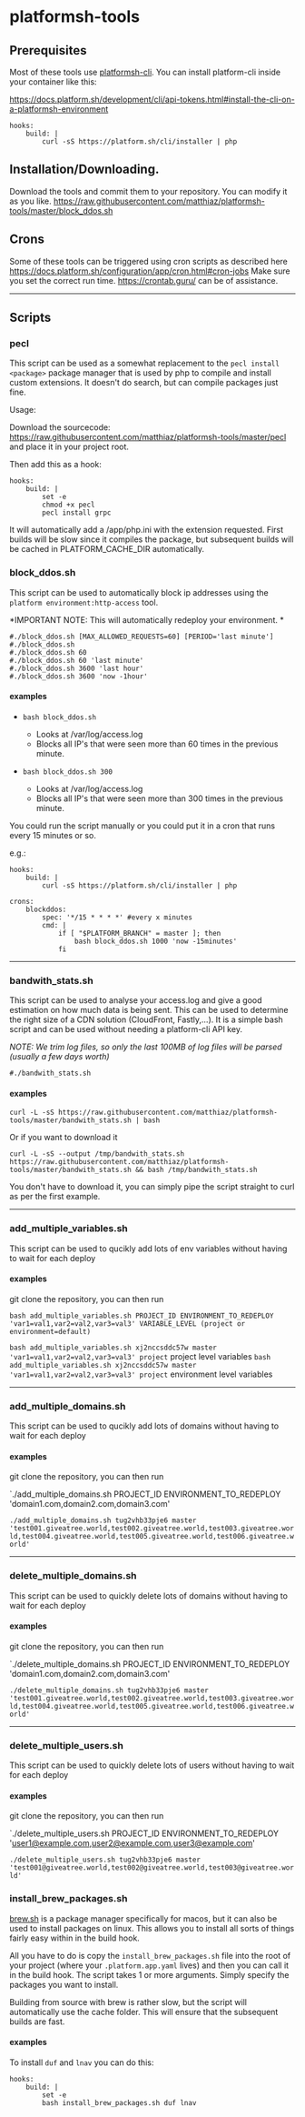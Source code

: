 # platformsh-tools
## Prerequisites

Most of these tools use [platformsh-cli](https://github.com/platformsh/platformsh-cli). You can install platform-cli inside your container like this: 

https://docs.platform.sh/development/cli/api-tokens.html#install-the-cli-on-a-platformsh-environment

```
hooks:
    build: |
        curl -sS https://platform.sh/cli/installer | php
```

## Installation/Downloading.

Download the tools and commit them to your repository. You can modify it as you like. 
https://raw.githubusercontent.com/matthiaz/platformsh-tools/master/block_ddos.sh

## Crons

Some of these tools can be triggered using cron scripts as described here https://docs.platform.sh/configuration/app/cron.html#cron-jobs
Make sure you set the correct run time. https://crontab.guru/ can be of assistance. 

-------

## Scripts

### pecl

This script can be used as a somewhat replacement to the `pecl install <package>` package manager that is used by php to compile and install custom extensions.
It doesn't do search, but can compile packages just fine.

Usage:
  
Download the sourcecode: https://raw.githubusercontent.com/matthiaz/platformsh-tools/master/pecl and place it in your project root.  
  
Then add this as a hook:
```
hooks:
    build: |
        set -e  
        chmod +x pecl  
        pecl install grpc
```
  
It will automatically add a /app/php.ini with the extension requested. First builds will be slow since it compiles the package, but subsequent builds will be cached in PLATFORM_CACHE_DIR automatically.



### block_ddos.sh
This script can be used to automatically block ip addresses using the `platform environment:http-access` tool.

*IMPORTANT NOTE: This will automatically redeploy your environment. *

```
#./block_ddos.sh [MAX_ALLOWED_REQUESTS=60] [PERIOD='last minute']
#./block_ddos.sh
#./block_ddos.sh 60
#./block_ddos.sh 60 'last minute'
#./block_ddos.sh 3600 'last hour'
#./block_ddos.sh 3600 'now -1hour'
```

#### examples
- `bash block_ddos.sh` 
  - Looks at /var/log/access.log 
  - Blocks all IP's that were seen more than 60 times in the previous minute. 
  
- `bash block_ddos.sh 300` 
  - Looks at /var/log/access.log 
  - Blocks all IP's that were seen more than 300 times in the previous minute. 

You could run the script manually or you could put it in a cron that runs every 15 minutes or so. 

e.g.:
```
hooks:
    build: |
        curl -sS https://platform.sh/cli/installer | php
        
crons:
    blockddos:
        spec: '*/15 * * * *' #every x minutes
        cmd: |
            if [ "$PLATFORM_BRANCH" = master ]; then
                bash block_ddos.sh 1000 'now -15minutes'
            fi

```

-------

### bandwith_stats.sh
This script can be used to analyse your access.log and give a good estimation on how much data is being sent. This can be used to determine the right size of a CDN solution (CloudFront, Fastly,...). It is a simple bash script and can be used without needing a platform-cli API key.



*NOTE: We trim log files, so only the last 100MB of log files will be parsed (usually a few days worth)*

```
#./bandwith_stats.sh
```

#### examples 
`curl -L -sS https://raw.githubusercontent.com/matthiaz/platformsh-tools/master/bandwith_stats.sh | bash` 

Or if you want to download it

`curl -L -sS --output /tmp/bandwith_stats.sh https://raw.githubusercontent.com/matthiaz/platformsh-tools/master/bandwith_stats.sh && bash /tmp/bandwith_stats.sh` 

You don't have to download it, you can simply pipe the script straight to curl as per the first example.



-------


### add_multiple_variables.sh
This script can be used to qucikly add lots of env variables without having to wait for each deploy


#### examples

git clone the repository, you can then run 

`bash add_multiple_variables.sh PROJECT_ID ENVIRONMENT_TO_REDEPLOY 'var1=val1,var2=val2,var3=val3' VARIABLE_LEVEL (project or environment=default)`


`bash add_multiple_variables.sh xj2nccsddc57w master 'var1=val1,var2=val2,var3=val3' project` project level variables
`bash add_multiple_variables.sh xj2nccsddc57w master 'var1=val1,var2=val2,var3=val3' project` environment level variables


-------


### add_multiple_domains.sh
This script can be used to qucikly add lots of domains without having to wait for each deploy


#### examples

git clone the repository, you can then run 

`./add_multiple_domains.sh PROJECT_ID ENVIRONMENT_TO_REDEPLOY 'domain1.com,domain2.com,domain3.com'

`./add_multiple_domains.sh tug2vhb33pje6 master 'test001.giveatree.world,test002.giveatree.world,test003.giveatree.world,test004.giveatree.world,test005.giveatree.world,test006.giveatree.world'`


-------


### delete_multiple_domains.sh
This script can be used to quickly delete lots of domains without having to wait for each deploy


#### examples

git clone the repository, you can then run

`./delete_multiple_domains.sh PROJECT_ID ENVIRONMENT_TO_REDEPLOY 'domain1.com,domain2.com,domain3.com'

`./delete_multiple_domains.sh tug2vhb33pje6 master 'test001.giveatree.world,test002.giveatree.world,test003.giveatree.world,test004.giveatree.world,test005.giveatree.world,test006.giveatree.world'`


-------


### delete_multiple_users.sh
This script can be used to quickly delete lots of users without having to wait for each deploy


#### examples

git clone the repository, you can then run

`./delete_multiple_users.sh PROJECT_ID ENVIRONMENT_TO_REDEPLOY 'user1@example.com,user2@example.com,user3@example.com'

`./delete_multiple_users.sh tug2vhb33pje6 master 'test001@giveatree.world,test002@giveatree.world,test003@giveatree.world'`



### install_brew_packages.sh

[brew.sh](https://formulae.brew.sh/formula-linux/) is a package manager specifically for macos, but it can also be used to install packages on linux. This allows you to install all sorts of things fairly easy within in the build hook.

All you have to do is copy the `install_brew_packages.sh` file into the root of your project (where your `.platform.app.yaml` lives) and then you can call it in the build hook. The script takes 1 or more arguments. Simply specify the packages you want to install.

Building from source with brew is rather slow, but the script will automatically use the cache folder. This will ensure that the subsequent builds are fast.

#### examples

To install `duf` and `lnav` you can do this:

```
hooks:
    build: |
        set -e
        bash install_brew_packages.sh duf lnav
```

